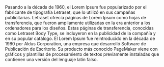 Pasando a la década de 1960, el Lorem Ipsum fue popularizado por el fabricante de tipografía Letraset, que lo utilizó en sus campañas publicitarias. 
Letraset ofrecía páginas de Lorem Ipsum como hojas de transferencia, que fueron ampliamente utilizadas en la era anterior a los ordenadores para los diseños. 
Estas páginas de transferencia, conocidas como Letraset Body Type, se incluyeron en la publicidad de la compañía y en su popular catálogo.
El Lorem Ipsum fue reintroducido en la década de 1980 por Aldus Corporation, una empresa que desarrolló Software de Publicación de Escritorio. 
Su producto más conocido PageMaker viene con gráficos y plantillas de procesamiento de textos previamente instaladas que contienen una versión del lenguaje latín falso.